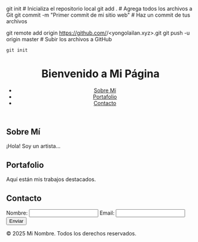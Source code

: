 
git init  # Inicializa el repositorio local
git add .  # Agrega todos los archivos a Git
git commit -m "Primer commit de mi sitio web"  # Haz un commit de tus archivos

git remote add origin https://github.com/<carlosjmg>/<yongolailan.xyz>.git
    git push -u origin master  # Subir los archivos a GitHub

    git init


<!DOCTYPE html>
<html lang="en">


    
  <head>
 
  <meta charset="UTF-8">
  <meta name="viewport" content="width=device-width, initial-scale=1.0">
  <title>Mi Sitio Web</title>
  <link rel="stylesheet" href="style.css">
</head>
<body>
  <header>
    <h1>Bienvenido a Mi Página</h1>
    <nav>
      <ul>
        <li><a href="#about">Sobre Mí</a></li>
        <li><a href="#portfolio">Portafolio</a></li>
        <li><a href="#contact">Contacto</a></li>
      </ul>
    </nav>
  </header>
  <main>
    <section id="about">
      <h2>Sobre Mí</h2>
      <p>¡Hola! Soy un artista...</p>
    </section>
    <section id="portfolio">
      <h2>Portafolio</h2>
      <p>Aquí están mis trabajos destacados.</p>
    </section>
    <section id="contact">
      <h2>Contacto</h2>
      <form action="#">
        <label for="name">Nombre:</label>
        <input type="text" id="name" name="name">
        <label for="email">Email:</label>
        <input type="email" id="email" name="email">
        <button type="submit">Enviar</button>
      </form>
    </section>
  </main>
  <footer>
    <p>© 2025 Mi Nombre. Todos los derechos reservados.</p>
  </footer>
</body>
</html>

